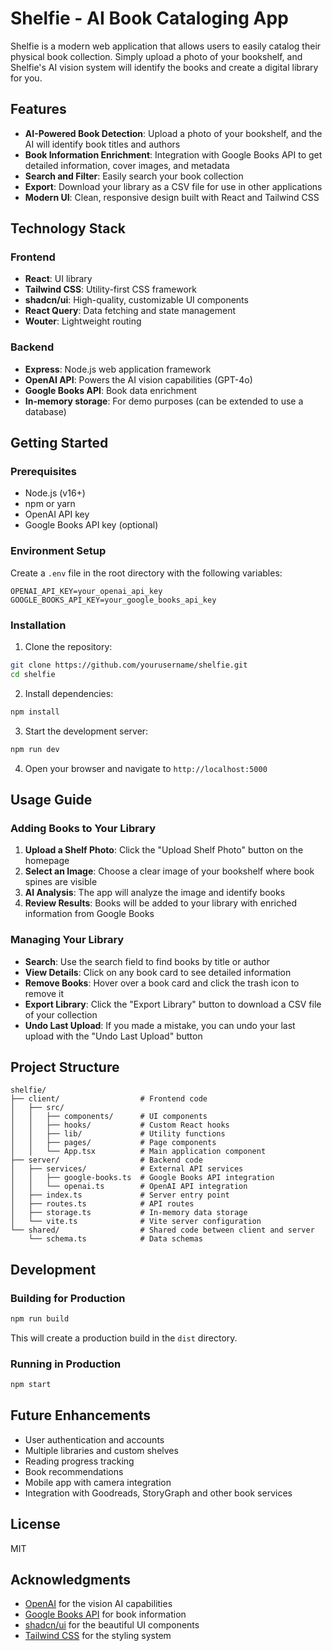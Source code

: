 # Shelfie - AI Book Cataloging App

Shelfie is a modern web application that allows users to easily catalog their physical book collection. Simply upload a photo of your bookshelf, and Shelfie's AI vision system will identify the books and create a digital library for you.

## Features

- **AI-Powered Book Detection**: Upload a photo of your bookshelf, and the AI will identify book titles and authors
- **Book Information Enrichment**: Integration with Google Books API to get detailed information, cover images, and metadata
- **Search and Filter**: Easily search your book collection
- **Export**: Download your library as a CSV file for use in other applications
- **Modern UI**: Clean, responsive design built with React and Tailwind CSS

## Technology Stack

### Frontend
- **React**: UI library 
- **Tailwind CSS**: Utility-first CSS framework
- **shadcn/ui**: High-quality, customizable UI components
- **React Query**: Data fetching and state management
- **Wouter**: Lightweight routing

### Backend
- **Express**: Node.js web application framework
- **OpenAI API**: Powers the AI vision capabilities (GPT-4o)
- **Google Books API**: Book data enrichment
- **In-memory storage**: For demo purposes (can be extended to use a database)

## Getting Started

### Prerequisites

- Node.js (v16+)
- npm or yarn
- OpenAI API key
- Google Books API key (optional)

### Environment Setup

Create a `.env` file in the root directory with the following variables:

```
OPENAI_API_KEY=your_openai_api_key
GOOGLE_BOOKS_API_KEY=your_google_books_api_key
```

### Installation

1. Clone the repository:
```bash
git clone https://github.com/yourusername/shelfie.git
cd shelfie
```

2. Install dependencies:
```bash
npm install
```

3. Start the development server:
```bash
npm run dev
```

4. Open your browser and navigate to `http://localhost:5000`

## Usage Guide

### Adding Books to Your Library

1. **Upload a Shelf Photo**: Click the "Upload Shelf Photo" button on the homepage
2. **Select an Image**: Choose a clear image of your bookshelf where book spines are visible
3. **AI Analysis**: The app will analyze the image and identify books
4. **Review Results**: Books will be added to your library with enriched information from Google Books

### Managing Your Library

- **Search**: Use the search field to find books by title or author
- **View Details**: Click on any book card to see detailed information
- **Remove Books**: Hover over a book card and click the trash icon to remove it
- **Export Library**: Click the "Export Library" button to download a CSV file of your collection
- **Undo Last Upload**: If you made a mistake, you can undo your last upload with the "Undo Last Upload" button

## Project Structure

```
shelfie/
├── client/                  # Frontend code
│   ├── src/
│   │   ├── components/      # UI components
│   │   ├── hooks/           # Custom React hooks
│   │   ├── lib/             # Utility functions
│   │   ├── pages/           # Page components
│   │   └── App.tsx          # Main application component
├── server/                  # Backend code
│   ├── services/            # External API services
│   │   ├── google-books.ts  # Google Books API integration
│   │   └── openai.ts        # OpenAI API integration
│   ├── index.ts             # Server entry point
│   ├── routes.ts            # API routes
│   ├── storage.ts           # In-memory data storage
│   └── vite.ts              # Vite server configuration
└── shared/                  # Shared code between client and server
    └── schema.ts            # Data schemas
```

## Development

### Building for Production

```bash
npm run build
```

This will create a production build in the `dist` directory.

### Running in Production

```bash
npm start
```

## Future Enhancements

- User authentication and accounts
- Multiple libraries and custom shelves
- Reading progress tracking
- Book recommendations
- Mobile app with camera integration
- Integration with Goodreads, StoryGraph and other book services

## License

MIT

## Acknowledgments

- [OpenAI](https://openai.com/) for the vision AI capabilities
- [Google Books API](https://developers.google.com/books) for book information
- [shadcn/ui](https://ui.shadcn.com/) for the beautiful UI components
- [Tailwind CSS](https://tailwindcss.com/) for the styling system
